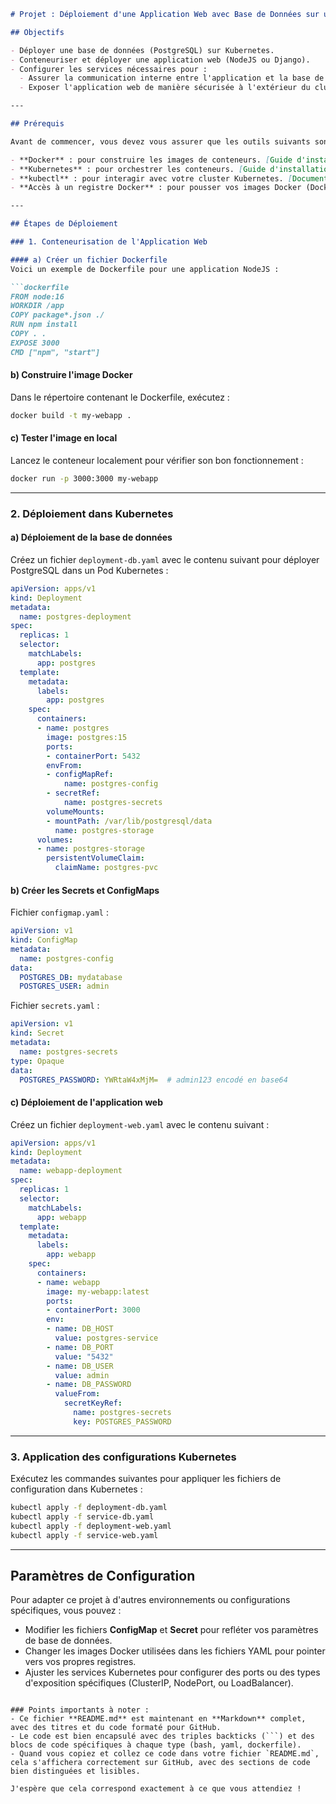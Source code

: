 

```markdown
# Projet : Déploiement d'une Application Web avec Base de Données sur un Cluster Kubernetes

## Objectifs

- Déployer une base de données (PostgreSQL) sur Kubernetes.
- Conteneuriser et déployer une application web (NodeJS ou Django).
- Configurer les services nécessaires pour :
  - Assurer la communication interne entre l'application et la base de données.
  - Exposer l'application web de manière sécurisée à l'extérieur du cluster.

---

## Prérequis

Avant de commencer, vous devez vous assurer que les outils suivants sont bien installés :

- **Docker** : pour construire les images de conteneurs. [Guide d'installation](https://docs.docker.com/get-docker/)
- **Kubernetes** : pour orchestrer les conteneurs. [Guide d'installation](https://kubernetes.io/docs/setup/)
- **kubectl** : pour interagir avec votre cluster Kubernetes. [Documentation officielle](https://kubernetes.io/docs/tasks/tools/install-kubectl/)
- **Accès à un registre Docker** : pour pousser vos images Docker (Docker Hub, ECR, etc.).

---

## Étapes de Déploiement

### 1. Conteneurisation de l'Application Web

#### a) Créer un fichier Dockerfile
Voici un exemple de Dockerfile pour une application NodeJS :

```dockerfile
FROM node:16
WORKDIR /app
COPY package*.json ./
RUN npm install
COPY . .
EXPOSE 3000
CMD ["npm", "start"]
```

#### b) Construire l'image Docker
Dans le répertoire contenant le Dockerfile, exécutez :

```bash
docker build -t my-webapp .
```

#### c) Tester l'image en local
Lancez le conteneur localement pour vérifier son bon fonctionnement :

```bash
docker run -p 3000:3000 my-webapp
```

---

### 2. Déploiement dans Kubernetes

#### a) Déploiement de la base de données
Créez un fichier `deployment-db.yaml` avec le contenu suivant pour déployer PostgreSQL dans un Pod Kubernetes :

```yaml
apiVersion: apps/v1
kind: Deployment
metadata:
  name: postgres-deployment
spec:
  replicas: 1
  selector:
    matchLabels:
      app: postgres
  template:
    metadata:
      labels:
        app: postgres
    spec:
      containers:
      - name: postgres
        image: postgres:15
        ports:
        - containerPort: 5432
        envFrom:
        - configMapRef:
            name: postgres-config
        - secretRef:
            name: postgres-secrets
        volumeMounts:
        - mountPath: /var/lib/postgresql/data
          name: postgres-storage
      volumes:
      - name: postgres-storage
        persistentVolumeClaim:
          claimName: postgres-pvc
```

#### b) Créer les Secrets et ConfigMaps
Fichier `configmap.yaml` :

```yaml
apiVersion: v1
kind: ConfigMap
metadata:
  name: postgres-config
data:
  POSTGRES_DB: mydatabase
  POSTGRES_USER: admin
```

Fichier `secrets.yaml` :

```yaml
apiVersion: v1
kind: Secret
metadata:
  name: postgres-secrets
type: Opaque
data:
  POSTGRES_PASSWORD: YWRtaW4xMjM=  # admin123 encodé en base64
```

#### c) Déploiement de l'application web
Créez un fichier `deployment-web.yaml` avec le contenu suivant :

```yaml
apiVersion: apps/v1
kind: Deployment
metadata:
  name: webapp-deployment
spec:
  replicas: 1
  selector:
    matchLabels:
      app: webapp
  template:
    metadata:
      labels:
        app: webapp
    spec:
      containers:
      - name: webapp
        image: my-webapp:latest
        ports:
        - containerPort: 3000
        env:
        - name: DB_HOST
          value: postgres-service
        - name: DB_PORT
          value: "5432"
        - name: DB_USER
          value: admin
        - name: DB_PASSWORD
          valueFrom:
            secretKeyRef:
              name: postgres-secrets
              key: POSTGRES_PASSWORD
```

---

### 3. Application des configurations Kubernetes
Exécutez les commandes suivantes pour appliquer les fichiers de configuration dans Kubernetes :

```bash
kubectl apply -f deployment-db.yaml
kubectl apply -f service-db.yaml
kubectl apply -f deployment-web.yaml
kubectl apply -f service-web.yaml
```

---

## Paramètres de Configuration

Pour adapter ce projet à d'autres environnements ou configurations spécifiques, vous pouvez :

- Modifier les fichiers **ConfigMap** et **Secret** pour refléter vos paramètres de base de données.
- Changer les images Docker utilisées dans les fichiers YAML pour pointer vers vos propres registres.
- Ajuster les services Kubernetes pour configurer des ports ou des types d'exposition spécifiques (ClusterIP, NodePort, ou LoadBalancer).
```

### Points importants à noter :
- Ce fichier **README.md** est maintenant en **Markdown** complet, avec des titres et du code formaté pour GitHub.
- Le code est bien encapsulé avec des triples backticks (```) et des blocs de code spécifiques à chaque type (bash, yaml, dockerfile).
- Quand vous copiez et collez ce code dans votre fichier `README.md`, cela s'affichera correctement sur GitHub, avec des sections de code bien distinguées et lisibles.

J'espère que cela correspond exactement à ce que vous attendiez !